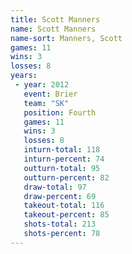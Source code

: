 ```yaml
---
title: Scott Manners
name: Scott Manners
name-sort: Manners, Scott
games: 11
wins: 3
losses: 8
years:
 - year: 2012
   event: Brier
   team: "SK"
   position: Fourth
   games: 11
   wins: 3
   losses: 8
   inturn-total: 118
   inturn-percent: 74
   outturn-total: 95
   outturn-percent: 82
   draw-total: 97
   draw-percent: 69
   takeout-total: 116
   takeout-percent: 85
   shots-total: 213
   shots-percent: 78
---
```

